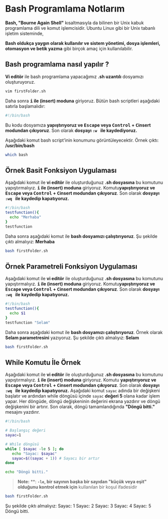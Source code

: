 # Bash Programlama Notlarım
**Bash, "Bourne Again Shell"** kısaltmasıyla da bilinen bir Unix kabuk programlama dili ve komut işlemcisidir. Ubuntu Linux gibi bir Unix tabanlı işletim sisteminde, 

**Bash oldukça yaygın olarak kullanılır ve sistem yönetimi, dosya işlemleri, otomasyon ve betik yazma** gibi birçok amaç için kullanılabilir.

## Bash programlama nasıl yapılır ?
**Vi editör**  ile bash programlama yapacağımız **.sh uzantılı** dosyamızı oluşturuyoruz.
```BASH
vim firstFolder.sh
```
Daha sonra **<kbd>i</kbd> ile (insert) moduna** giriyoruz.
 Bütün bash scriptleri aşağıdaki satırla başlamalıdır:
 ```BASH
#!/bin/bash
```
Bu kodu dosyamıza **yapıştırıyoruz ve <kbd>Escape</kbd> veya <kbd>Control</kbd> + <kbd>C</kbd>insert modundan çıkıyoruz**. Son olarak **dosyayı ```:w ``` ile kaydediyoruz.**

Aşağıdaki komut bash script’inin konumunu görüntüleyecektir.
Örnek çıktı:  **/usr/bin/bash**
 ```BASH
which bash
```
## Örnek Basit Fonksiyon Uygulaması
Aşağıdaki komut ile **vi editör** ile oluşturduğunuz **.sh dosyasına** bu komutunu yapıştırmalıyız.   **<kbd>i</kbd> ile (insert) moduna** giriyoruz. Komutu**yapıştırıyoruz ve <kbd>Escape</kbd> veya <kbd>Control</kbd> + <kbd>C</kbd>insert modundan çıkıyoruz**. Son olarak **dosyayı ```:wq ``` ile kaydedip kapatıyoruz.**
 ```BASH
#!/bin/bash
testfunction(){
   echo "Merhaba"
}
testfunction
```
Daha sonra aşağıdaki komut ile **bash dosyamızı çalıştırıyoruz**.
Şu şekilde çıktı almalıyız: **Merhaba**
 ```BASH
bash firstFolder.sh 
```
## Örnek Parametreli Fonksiyon Uygulaması
Aşağıdaki komut ile **vi editör** ile oluşturduğunuz **.sh dosyasına** bu komutunu yapıştırmalıyız.   **<kbd>i</kbd> ile (insert) moduna** giriyoruz. Komutu**yapıştırıyoruz ve <kbd>Escape</kbd> veya <kbd>Control</kbd> + <kbd>C</kbd>insert modundan çıkıyoruz**. Son olarak **dosyayı ```:wq ``` ile kaydedip kapatıyoruz.**
 ```BASH
#!/bin/bash
testfunction(){
   echo $1
}
testfunction "Selam"
```
Daha sonra aşağıdaki komut ile **bash dosyamızı çalıştırıyoruz**. Örnek olarak **Selam parametresini** yazıyoruz.
Şu şekilde çıktı almalıyız: **Selam**
 ```BASH
bash firstFolder.sh 
```
## While Komutu İle Örnek
Aşağıdaki komut ile **vi editör** ile oluşturduğunuz **.sh dosyasına** bu komutunu yapıştırmalıyız.   **<kbd>i</kbd> ile (insert) moduna** giriyoruz. Komutu **yapıştırıyoruz ve <kbd>Escape</kbd> veya <kbd>Control</kbd> + <kbd>C</kbd>insert modundan çıkıyoruz**. Son olarak **dosyayı ```:wq ``` ile kaydedip kapatıyoruz.**
Aşağıdaki komut  `sayac` adında bir değişkeni başlatır ve ardından while döngüsü içinde `sayac` **değeri 5** olana kadar işlem yapar.
 Her döngüde, döngü değişkeninin değerini ekrana yazdırır ve döngü değişkenini bir artırır. 
 Son olarak, döngü tamamlandığında **"Döngü bitti."** mesajını yazdırır.
 ```BASH
#!/bin/bash

# Başlangıç değeri
sayac=1

# While döngüsü
while [ $sayac -le 5 ]; do
    echo "Sayac: $sayac"
    sayac=$((sayac + 1)) # Sayacı bir artır
done

echo "Döngü bitti."

```
> **Note:** **: **`-le`, bir sayının başka bir sayıdan "küçük veya eşit" olduğunu kontrol etmek için** kullanılan bir koşul ifadesidir
 ```BASH
bash firstFolder.sh 
```
Şu şekilde çıktı almalıyız: 
Sayac: 1
Sayac: 2
Sayac: 3
Sayac: 4
Sayac: 5
Döngü bitti.


